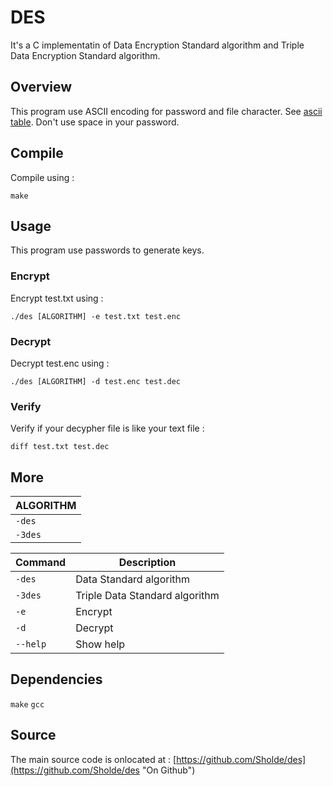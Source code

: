 # DES

It's a C implementatin of Data Encryption Standard algorithm and Triple Data Encryption Standard algorithm.

## Overview

This program use ASCII encoding for password and file character. See [ascii table](http://www.asciitable.com). Don't use space in your password.

## Compile

Compile using :

```
make
```

## Usage

This program use passwords to generate keys.

### Encrypt

Encrypt test.txt using :

```
./des [ALGORITHM] -e test.txt test.enc
```

### Decrypt

Decrypt test.enc using :

```
./des [ALGORITHM] -d test.enc test.dec
```

### Verify

Verify if your decypher file is like your text file :

```
diff test.txt test.dec
```

## More

| ALGORITHM |
| --------- |
| `-des`    |
| `-3des`   |

| Command  | Description |
| -------- | ----------- |
| `-des`   | Data Standard algorithm |
| `-3des`  | Triple Data Standard algorithm |
| `-e `    | Encrypt |
| `-d`     | Decrypt |
| `--help` | Show help |

## Dependencies

`make` `gcc`

## Source

The main source code is onlocated at : [https://github.com/Sholde/des](https://github.com/Sholde/des "On Github")